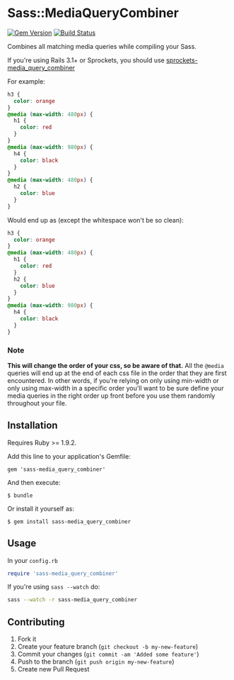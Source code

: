 # Sass::MediaQueryCombiner

[![Gem Version](https://badge.fury.io/rb/sass-media_query_combiner.png)](http://badge.fury.io/rb/sass-media_query_combiner)
[![Build Status](https://travis-ci.org/aaronjensen/sass-media_query_combiner.png)](https://travis-ci.org/aaronjensen/sass-media_query_combiner)

Combines all matching media queries while compiling your Sass.

If you're using
Rails 3.1+ or Sprockets, you should use [sprockets-media_query_combiner](https://github.com/aaronjensen/sprockets-media_query_combiner)

For example:

```css
h3 {
  color: orange
}
@media (max-width: 480px) {
  h1 {
    color: red
  }
}
@media (max-width: 980px) {
  h4 {
    color: black
  }
}
@media (max-width: 480px) {
  h2 {
    color: blue
  }
}
```

Would end up as (except the whitespace won't be so clean):

```css
h3 {
  color: orange
}
@media (max-width: 480px) {
  h1 {
    color: red
  }
  h2 {
    color: blue
  }
}
@media (max-width: 980px) {
  h4 {
    color: black
  }
}
```

### Note

**This will change the order of your css, so be aware of that.** All the
`@media` queries will end up at the end of each css file in the order that
they are first encountered. In other words, if you're relying on only using
min-width or only using max-width in a specific order you'll want to be sure
define your media queries in the right order up front before you use them
randomly throughout your file.

## Installation

Requires Ruby >= 1.9.2.

Add this line to your application's Gemfile:

    gem 'sass-media_query_combiner'

And then execute:

    $ bundle

Or install it yourself as:

    $ gem install sass-media_query_combiner

## Usage

In your `config.rb`

```ruby
require 'sass-media_query_combiner'
```

If you're using `sass --watch` do:

```bash
sass --watch -r sass-media_query_combiner
```

## Contributing

1. Fork it
2. Create your feature branch (`git checkout -b my-new-feature`)
3. Commit your changes (`git commit -am 'Added some feature'`)
4. Push to the branch (`git push origin my-new-feature`)
5. Create new Pull Request
